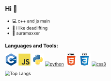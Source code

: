 ## Hi 👋

- 💻 c++ and js main
- 🙉 i like deadlifting
- 🚽 auramaxxer

<h3 align="left">Languages and Tools:</h3>
<p align="left">
    <a href="https://learn.microsoft.com/en-us/cpp/?view=msvc-170"><img src="https://raw.githubusercontent.com/devicons/devicon/master/icons/cplusplus/cplusplus-original.svg" alt="cplusplus" width="40" height="40"/></a>
    <a href="https://developer.mozilla.org/en-US/docs/Web/JavaScript"><img src="https://raw.githubusercontent.com/devicons/devicon/master/icons/javascript/javascript-original.svg" alt="javascript" width="40" height="40"/></a>
    <a href="https://www.python.org/"><img src="https://raw.githubusercontent.com/devicons/devicon/master/icons/python/python-original.svg" alt="python" width="40" height="40"/></a>
    <a href="https://learn.microsoft.com/en-us/powershell/"><img src="https://upload.wikimedia.org/wikipedia/commons/2/2f/PowerShell_5.0_icon.png" alt="python" width="40" height="40"/></a>
    <a href="https://developer.mozilla.org/en-US/docs/Glossary/HTML5"><img src="https://raw.githubusercontent.com/devicons/devicon/master/icons/html5/html5-original-wordmark.svg" alt="html5" width="40" height="40"/></a>
    <a href="https://www.w3.org/TR/CSS/#css"><img src="https://raw.githubusercontent.com/devicons/devicon/master/icons/css3/css3-original-wordmark.svg" alt="css3" width="40" height="40"/></a>
    <a href="https://doc.babylonjs.com/"><img src="https://www.babylonjs.com/assets/logo-babylonjs-social-twitter.png" alt="css3" width="40" height="40"/></a>
</p>

![Top Langs](https://github-readme-stats.vercel.app/api/top-langs/?username=wap-industries&theme=tokyonight&layout=donut)

